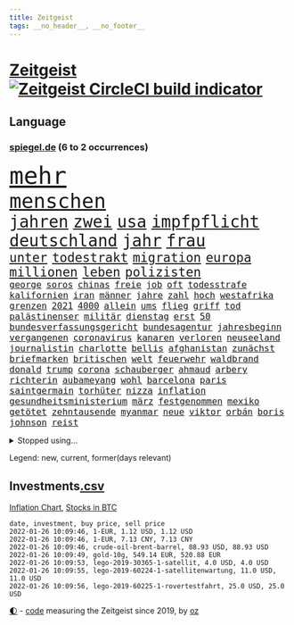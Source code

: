 ```yaml
---
title: Zeitgeist
tags: __no_header__, __no_footer__
---
```


# [Zeitgeist](https://oliz.io/zeitgeist/) [![Zeitgeist CircleCI build indicator](https://circleci.com/gh/ooz/zeitgeist.svg?style=shield)](https://circleci.com/gh/ooz/zeitgeist)

## Language

<h3><a href="https://www.spiegel.de" target="_blank">spiegel.de</a> (6 to 2 occurrences)</h3>
<p style="font-family:monospace">
<span style="font-size:32pt"><a href="news_links.html#mehr" class="current">mehr</a></span>
<br>
<span style="font-size:27pt"><a href="news_links.html#menschen" class="current">menschen</a></span>
<br>
<span style="font-size:22pt"><a href="news_links.html#jahren" class="current">jahren</a></span>
<span style="font-size:22pt"><a href="news_links.html#zwei" class="current">zwei</a></span>
<span style="font-size:22pt"><a href="news_links.html#usa" class="current">usa</a></span>
<span style="font-size:22pt"><a href="news_links.html#impfpflicht" class="current">impfpflicht</a></span>
<span style="font-size:22pt"><a href="news_links.html#deutschland" class="current">deutschland</a></span>
<span style="font-size:22pt"><a href="news_links.html#jahr" class="current">jahr</a></span>
<span style="font-size:22pt"><a href="news_links.html#frau" class="current">frau</a></span>
<br>
<span style="font-size:17pt"><a href="news_links.html#unter" class="current">unter</a></span>
<span style="font-size:17pt"><a href="news_links.html#todestrakt" class="new">todestrakt</a></span>
<span style="font-size:17pt"><a href="news_links.html#migration" class="current">migration</a></span>
<span style="font-size:17pt"><a href="news_links.html#europa" class="current">europa</a></span>
<span style="font-size:17pt"><a href="news_links.html#millionen" class="current">millionen</a></span>
<span style="font-size:17pt"><a href="news_links.html#leben" class="current">leben</a></span>
<span style="font-size:17pt"><a href="news_links.html#polizisten" class="current">polizisten</a></span>
<br>
<span style="font-size:12pt"><a href="news_links.html#george" class="current">george</a></span>
<span style="font-size:12pt"><a href="news_links.html#soros" class="new">soros</a></span>
<span style="font-size:12pt"><a href="news_links.html#chinas" class="current">chinas</a></span>
<span style="font-size:12pt"><a href="news_links.html#freie" class="current">freie</a></span>
<span style="font-size:12pt"><a href="news_links.html#job" class="current">job</a></span>
<span style="font-size:12pt"><a href="news_links.html#oft" class="current">oft</a></span>
<span style="font-size:12pt"><a href="news_links.html#todesstrafe" class="current">todesstrafe</a></span>
<span style="font-size:12pt"><a href="news_links.html#kalifornien" class="current">kalifornien</a></span>
<span style="font-size:12pt"><a href="news_links.html#iran" class="current">iran</a></span>
<span style="font-size:12pt"><a href="news_links.html#männer" class="current">männer</a></span>
<span style="font-size:12pt"><a href="news_links.html#jahre" class="current">jahre</a></span>
<span style="font-size:12pt"><a href="news_links.html#zahl" class="current">zahl</a></span>
<span style="font-size:12pt"><a href="news_links.html#hoch" class="current">hoch</a></span>
<span style="font-size:12pt"><a href="news_links.html#westafrika" class="new">westafrika</a></span>
<span style="font-size:12pt"><a href="news_links.html#grenzen" class="current">grenzen</a></span>
<span style="font-size:12pt"><a href="news_links.html#2021" class="current">2021</a></span>
<span style="font-size:12pt"><a href="news_links.html#4000" class="current">4000</a></span>
<span style="font-size:12pt"><a href="news_links.html#allein" class="current">allein</a></span>
<span style="font-size:12pt"><a href="news_links.html#ums" class="current">ums</a></span>
<span style="font-size:12pt"><a href="news_links.html#flieg" class="new">flieg</a></span>
<span style="font-size:12pt"><a href="news_links.html#griff" class="current">griff</a></span>
<span style="font-size:12pt"><a href="news_links.html#tod" class="current">tod</a></span>
<span style="font-size:12pt"><a href="news_links.html#palästinenser" class="current">palästinenser</a></span>
<span style="font-size:12pt"><a href="news_links.html#militär" class="current">militär</a></span>
<span style="font-size:12pt"><a href="news_links.html#dienstag" class="current">dienstag</a></span>
<span style="font-size:12pt"><a href="news_links.html#erst" class="current">erst</a></span>
<span style="font-size:12pt"><a href="news_links.html#50" class="current">50</a></span>
<span style="font-size:12pt"><a href="news_links.html#bundesverfassungsgericht" class="current">bundesverfassungsgericht</a></span>
<span style="font-size:12pt"><a href="news_links.html#bundesagentur" class="current">bundesagentur</a></span>
<span style="font-size:12pt"><a href="news_links.html#jahresbeginn" class="current">jahresbeginn</a></span>
<span style="font-size:12pt"><a href="news_links.html#vergangenen" class="current">vergangenen</a></span>
<span style="font-size:12pt"><a href="news_links.html#coronavirus" class="current">coronavirus</a></span>
<span style="font-size:12pt"><a href="news_links.html#kanaren" class="current">kanaren</a></span>
<span style="font-size:12pt"><a href="news_links.html#verloren" class="current">verloren</a></span>
<span style="font-size:12pt"><a href="news_links.html#neuseeland" class="current">neuseeland</a></span>
<span style="font-size:12pt"><a href="news_links.html#journalistin" class="current">journalistin</a></span>
<span style="font-size:12pt"><a href="news_links.html#charlotte" class="current">charlotte</a></span>
<span style="font-size:12pt"><a href="news_links.html#bellis" class="new">bellis</a></span>
<span style="font-size:12pt"><a href="news_links.html#afghanistan" class="current">afghanistan</a></span>
<span style="font-size:12pt"><a href="news_links.html#zunächst" class="current">zunächst</a></span>
<span style="font-size:12pt"><a href="news_links.html#briefmarken" class="current">briefmarken</a></span>
<span style="font-size:12pt"><a href="news_links.html#britischen" class="current">britischen</a></span>
<span style="font-size:12pt"><a href="news_links.html#welt" class="current">welt</a></span>
<span style="font-size:12pt"><a href="news_links.html#feuerwehr" class="current">feuerwehr</a></span>
<span style="font-size:12pt"><a href="news_links.html#waldbrand" class="current">waldbrand</a></span>
<span style="font-size:12pt"><a href="news_links.html#donald" class="current">donald</a></span>
<span style="font-size:12pt"><a href="news_links.html#trump" class="current">trump</a></span>
<span style="font-size:12pt"><a href="news_links.html#corona" class="current">corona</a></span>
<span style="font-size:12pt"><a href="news_links.html#schauberger" class="new">schauberger</a></span>
<span style="font-size:12pt"><a href="news_links.html#ahmaud" class="current">ahmaud</a></span>
<span style="font-size:12pt"><a href="news_links.html#arbery" class="current">arbery</a></span>
<span style="font-size:12pt"><a href="news_links.html#richterin" class="current">richterin</a></span>
<span style="font-size:12pt"><a href="news_links.html#aubameyang" class="current">aubameyang</a></span>
<span style="font-size:12pt"><a href="news_links.html#wohl" class="current">wohl</a></span>
<span style="font-size:12pt"><a href="news_links.html#barcelona" class="current">barcelona</a></span>
<span style="font-size:12pt"><a href="news_links.html#paris" class="current">paris</a></span>
<span style="font-size:12pt"><a href="news_links.html#saintgermain" class="current">saintgermain</a></span>
<span style="font-size:12pt"><a href="news_links.html#torhüter" class="current">torhüter</a></span>
<span style="font-size:12pt"><a href="news_links.html#nizza" class="new">nizza</a></span>
<span style="font-size:12pt"><a href="news_links.html#inflation" class="current">inflation</a></span>
<span style="font-size:12pt"><a href="news_links.html#gesundheitsministerium" class="current">gesundheitsministerium</a></span>
<span style="font-size:12pt"><a href="news_links.html#märz" class="current">märz</a></span>
<span style="font-size:12pt"><a href="news_links.html#festgenommen" class="current">festgenommen</a></span>
<span style="font-size:12pt"><a href="news_links.html#mexiko" class="current">mexiko</a></span>
<span style="font-size:12pt"><a href="news_links.html#getötet" class="current">getötet</a></span>
<span style="font-size:12pt"><a href="news_links.html#zehntausende" class="current">zehntausende</a></span>
<span style="font-size:12pt"><a href="news_links.html#myanmar" class="current">myanmar</a></span>
<span style="font-size:12pt"><a href="news_links.html#neue" class="current">neue</a></span>
<span style="font-size:12pt"><a href="news_links.html#viktor" class="current">viktor</a></span>
<span style="font-size:12pt"><a href="news_links.html#orbán" class="current">orbán</a></span>
<span style="font-size:12pt"><a href="news_links.html#boris" class="current">boris</a></span>
<span style="font-size:12pt"><a href="news_links.html#johnson" class="current">johnson</a></span>
<span style="font-size:12pt"><a href="news_links.html#reist" class="current">reist</a></span>
</p>
<details>
<summary>Stopped using...</summary>
<p class="former" style="font-size:12pt">
kapitän(468) stärken(468) vermutlich(468) flüchtlinge(467) industrie(467) witz(467) zeremonie(467) arsenal(466) aufeinander(466) lukaschenko(466) phase(466) wein(466) erfahrung(465) normal(465) trauer(465) untersuchung(465) 150(464) april(464) erstaunlich(464) geschlagen(464) gott(464) hebt(464) jobs(464) ließen(464) pause(464) philippinen(464) stimmt(464) tweet(464) vorstand(464) 99(463) berichterstattung(463) ermöglicht(463) jan(463) software(463) verstöße(463) ziemlich(463) zuversicht(463) 16jährige(462) coronaimpfstoffe(462) demonstration(462) gewaltsam(462) intensivbetten(462) lastwagen(462) rettungsschiff(462) verpflichtet(462) ausgezeichnet(461) begeistern(461) bielefeld(461) locken(461) mannes(461) missachtet(461) polizist(461) reisende(461) serien(461) spielraum(461) sprang(461) vergangene(461) vermehrt(461) verriet(461) zunehmend(461) 50000(460) ausländische(460) befand(460) bewertet(460) bot(460) braun(460) denkt(460) dietmar(460) finanzaufsicht(460) formel(460) humor(460) infizierten(460) jüdische(460) konzept(460) live(460) rechtsextremisten(460) schwierigen(460) teslachef(460) umdenken(460) verwirrung(460) zunehmende(460) appelliert(459) ber(459) bernd(459) beschimpft(459) bittere(459) day(459) gipfel(459) keller(459) lisa(459) lohnt(459) stolz(459) suchte(459) wütend(459) beschäftigten(458) florian(458) frühen(458) guter(458) nahmen(458) regisseurin(458) schweigen(458) terrormiliz(458) verzichtet(458) verzögert(458) who(458) zuerst(458) angespannt(457) aufnehmen(457) bahnhof(457) dementiert(457) englische(457) franziskus(457) geheimnis(457) geschossen(457) massenhaft(457) merkels(457) oberste(457) reform(457) rest(457) stets(457) wahlsieg(457) wälder(457) öffnen(457) attila(456) aufklären(456) bremst(456) ehren(456) einziges(456) enthüllt(456) hildmann(456) klubs(456) moderna(456) razzien(456) souverän(456) stoppte(456) verbringen(456) verzweiflung(456) weltwirtschaft(456) abwehr(455) bußgeld(455) coronaschnelltests(455) maßnahme(455) meint(455) minute(455) verzögern(455) zugelassen(455) überreste(455) abstimmen(454) abzug(454) argumente(454) ausreichend(454) coach(454) durchsuchungen(454) finanziell(454) häufen(454) mitternacht(454) schulze(454) themen(454) fernen(453) maximal(453) on(453) passen(453) passieren(453) philip(453) spanischen(453) toter(453) öffentlichkeit(453) meist(452) trennung(452) umgehend(452) voraus(452) feiertagen(451) geräte(451) gestritten(451) medikamente(451) virologen(451) dürfe(450) gesprengt(450) verbessert(450) zählen(450) bewegen(449) geflogen(449) männliche(449) nahezu(449) claudia(448) ereignisse(448) un(448) wunder(448) anzeichen(447) büro(447) gerechnet(447) sehnsucht(447) sendung(447) vorgaben(447) aufgegeben(446) dfbelf(446) enge(446) erwarten(446) gespalten(446) half(446) inszeniert(446) sozialdemokraten(446) einnahmen(445) verfassung(445) e(444) kommentare(444) krawallen(444) biontech(443) fortgesetzt(443) haftbefehl(443) tragödie(443) wahren(443) abkehr(442) band(442) bob(442) enttäuschung(442) gouverneur(442) herr(442) liefen(442) nah(442) schumacher(442) überschritten(441) führenden(440) mick(440) mission(440) dran(439) engpässe(439) erfolgreichsten(439) euaustritt(439) sydney(439) vorgegangen(439) duisburg(438) fußballwm(438) geöffnet(438) motor(438) fliegt(437) iphone(437) vorteile(437) panik(436) beitrag(435) erwachsene(435) fürth(435) samstagmorgen(435) bremsen(434) limit(434) papier(434) stimmten(434) top(434) bangt(433) helge(433) heutigen(433) unterm(433) vorgeführt(433) abstieg(432) anlegen(432) bartsch(432) erfährt(432) gefühl(432) verfügbar(432) fertig(430) mitarbeiterin(430) abhängig(429) praxis(429) vermissten(429) brasilianische(428) klöckner(428) coronaauflagen(427) gesetzliche(426) nirgendwo(426) claus(423) kleinkind(423) angewiesen(418) spiegelredakteur(418) rückblick(416) coronaimpfungen(415) reportage(414) sprit(414) superwahljahr(412) geflohen(410) klarheit(409) engen(408) nächstes(407) 85(400) aktionen(400) bist(399) häuslicher(399) psychischen(399) regimes(397) schwimmen(397) quadratmeter(396) ausgemacht(394) erzieher(392) last(391) billiger(390) gesundheitsministers(389) stiko(378) dürre(375) kuba(375) nordosten(375) dankt(374) übers(366) impft(361) niederländer(360) schlaf(357) jagt(354) amazons(350) fuhren(347) autobauer(346) homeschooling(344) gemüse(342) oberhaupt(337) bekannter(333) v(328) indiens(327) verlusten(327) containerschiff(326) kleinstadt(322) sahra(319) wagenknecht(319) strich(313) begleitete(310) hilferuf(308) niemals(305) universitäten(303) erlaubnis(291) henning(289) witwe(289) greenpeace(284) reisenden(283) mitverantwortlich(279) impfziel(278) fühle(271) lebensgefährliche(269) geehrt(263) fußballstar(261) ladesäulen(259) umständen(258) umwelthilfe(258) reichtum(257) fußballnationalmannschaft(252) raúl(251) entschädigungen(250) forschende(250) übergriff(250) durchsuchung(246) ausgewählt(245) beworfen(244) schwerste(243) abgegeben(241) handys(241) ungerecht(241) bond(240) künstlichen(239) regierungskoalition(236) romane(236) badewanne(235) freigegeben(233) auszusetzen(232) dauerregen(231) psyche(230) radikalislamischen(229) 2008(228) tendenzen(228) vertrieben(228) jemanden(227) kohlekraftwerke(227) impfquoten(226) unglaublich(226) jahresende(225) minsk(223) darstellung(222) zusammenarbeiten(221) flohen(220) entstand(218) gesichtet(218) impfskeptiker(217) laute(216) erlebnisse(215) konzepte(215) belgischen(214) millionenstadt(214) temperatur(214) echt(213) my(213) zuwanderung(213) fehlte(211) rohstoffe(211) 14jährige(209) aussterben(207) bürgern(207) volk(207) wagens(207) spaziergänger(206) 28jähriger(205) britta(203) spezialeinheit(203) aktueller(200) finder(200) andauernde(199) notwendig(199) arte(198) rereportage(198) getrieben(195) vollkommen(195) neumünster(194) gegenspieler(193) white(193) schlimmeres(192) besuchte(191) virologin(191) enttäuschte(190) 1300(188) friedensnobelpreisträger(188) ausgerückt(186) tornado(186) gewartet(184) kolumnistin(184) verwenden(184) beides(183) grenzkontrollen(182) gorillas(179) selbstmordanschlag(179) ralf(178) rechtens(178) bafin(177) errichtet(177) bedient(176) verunsichert(176) cartoonisten(175) luke(174) verstorben(174) operiert(173) vorfreude(173) dinner(172) eingefahren(172) elfjähriger(172) leblos(172) lied(172) ostseepipeline(172) perfekten(172) weltranglistenerste(172) timing(171) zweijähriger(171) absitzen(170) verkehrssicherheit(170) wdr(170) gelaufen(167) oh(166) rohstoff(166) brasilianischen(165) inszenieren(165) usunternehmen(164) lukrative(163) gelohnt(162) islamische(162) nachhaltiger(161) erweisen(160) ahrtal(159) handelsverband(158) unterdrückung(158) akzeptiert(157) alaska(157) gerichts(157) romy(157) highlights(156) löwen(156) entlastung(155) syrische(153) versäumt(153) exil(152) nicole(151) besitzen(150) demonstrierten(150) genießt(150) meterhohe(149) vorrang(149) rätselhafte(148) lebenden(146) one(146) pfefferspray(146) 1992(145) simulieren(145) funktionierte(144) z(143) fahrerinnen(141) längste(141) kult(140) leib(140) ligaspiel(140) flüchtende(138) garmischpartenkirchen(138) waffengewalt(138) zwölfjähriger(138) entfliehen(137) siegfried(137) verbrannt(137) anlage(136) düpiert(136) moderner(136) realität(136) bremse(135) geschenke(135) klopp(135) teuerste(135) vollen(135) zeitungsbericht(135) neugeborenen(134) forschern(133) liebsten(133) gangs(132) großartig(132) händen(132) schürt(132) befürchtungen(131) größen(131) predigt(131) bunte(130) gesundheitswesen(130) ließe(130) manfred(130) bußgelder(129) dargestellt(129) antrieb(127) masters(127) mitmachen(127) nachmittag(126) olympique(126) gemeinschaft(125) samira(125) somalia(125) jonas(124) taxi(124) fahndung(123) hilfsorganisationen(123) oper(123) 97(122) hero(122) ingenieur(122) erreichte(121) 2gregeln(120) aufzugeben(120) delivery(120) innovationen(120) stranden(120) angeführt(119) integration(118) müde(118) vollstreckt(118) ägäis(118) anrufen(117) enteignungen(117) lyon(117) schnelles(117) wirbelsturm(117) abtreibungsrecht(116) wiederholung(116) hauptrolle(114) mehrwertsteuer(114) offene(114) anheben(113) offensiv(113) türeci(113) özlem(113) hoffnungsträger(112) innensenator(112) coronainfektionszahlen(111) durchbrechen(111) straft(111) epstein(110) erwirtschaftet(110) agenten(109) angezündet(109) mandela(109) na(109) protestierten(109) umweltaktivisten(109) 2050(108) absteiger(108) krankenhauseinweisungen(108) newcastle(108) südkoreas(108) überfallen(108) großbank(107) strategien(107) abgeschreckt(106) anton(106) aufregendes(106) dokumentiert(106) hierzulande(106) militärischer(106) dschihadisten(105) ngo(105) wertet(105) weltraum(104) auflage(103) kursieren(103) satelliten(103) tournee(103) vornamen(103) 81jährige(102) kanarischen(102) zürich(102) älteste(102) beliebtesten(101) demut(101) strategischen(101) solidarisch(100) umsonst(100) versorgungskrise(100) bewaffneter(99) cumbre(99) kleber(99) verpflichtend(99) vieja(99) begriffe(98) videotest(98) hussein(97) kunstwerke(97) 15000(96) gezielte(96) kapitänin(96) mockridge(96) rucksack(96) berlinbrandenburg(95) beruhigen(95) geschäfts(95) ice(95) englisch(94) jacqueline(94) rheinischen(94) direkte(93) fahrgäste(93) wanderers(93) batman(92) ferrari(92) inhalt(92) sozialdemokrat(91) abrupt(90) globales(90) kaltem(90) maserati(90) schlafzimmer(90) schulunterricht(90) suggeriert(90) unschuld(90) verordnet(90) jahrhunderts(89) japanischer(89) kongo(89) unbrauchbar(89) fdpvize(88) ruhig(88) spdabgeordneten(88) inbetriebnahme(87) maxplanckinstitut(87) teller(87) dan(86) follower(86) suga(86) wilde(86) coronavakzinen(85) fußfessel(85) gesellschaftliche(85) polizistinnen(85) provokationen(85) amtsmissbrauchs(84) arbeitskräften(84) schwächen(84) studiert(84) trapp(84) zinssatz(84) beifahrer(83) enthüllen(83) gaspreisen(83) kabinetts(83) stern(83) 3500(82) asylbewerber(82) gefängnissen(82) gemeindebund(82) kommuniziert(82) oberfläche(82) shitstorm(81) zulauf(81) aromen(80) borchardt(80) exkanzler(80) genehmigte(80) meeresboden(80) sssiggi(80) ultrarechten(80) weißer(80) 46(79) argumenten(79) drohgebärden(79) footballcoach(79) rangnick(79) schlimme(79) trends(79) verkneifen(79) fahrlässige(78) finne(78) gezielten(78) gil(78) ofarim(78) rücksicht(78) vulkangebiet(78) nbasaison(77) penny(77) profifußballer(77) vertraulicher(77) ölkrise(77) bestimmen(76) grundsicherung(76) klimafreundlich(76) langjähriger(76) police(76) tvreportage(76) unwahrscheinlicher(76) wilhelm(76) wohnzimmer(76) zutaten(76) überrollt(76) abfälle(75) alexanderplatz(75) bescherung(75) exweltmeister(75) grundsätzliche(75) halbwegs(75) iranischer(75) musikvideo(75) verläuft(75) beantwortet(74) cannabislegalisierung(74) dritter(74) machtmissbrauch(74) riesling(74) stabilem(74) ekstase(73) fahnder(73) flüchtige(73) gerate(73) hde(73) raketenstart(73) squid(73) beerdigt(72) bärbel(72) facebookinvestor(72) fahrzeugs(72) obdachlose(72) wiederholten(72) ambitionen(71) ansatz(71) bankenaufsicht(71) basketballliga(71) bestehe(71) farblich(71) hündin(71) leicester(71) mitreden(71) rotgelbgrün(71) santa(71) schicht(71) schränken(71) staatsfonds(71) südfranzösischen(71) tornados(71) xhamster(71) 30000(70) aaron(70) durcheinandergewirbelt(70) euland(70) fotografin(70) handballbundesliga(70) klimaneutralität(70) stießen(70) uneindeutig(70) euländer(69) kulinarisches(69) prodemokratischen(69) pubs(69) gewalttätigen(68) maestro(68) notrufs(68) schwerverletzter(68) systematischen(68) technologien(68) westlicher(68) mitschüler(67) thorsten(67) versenkt(67) coachin(66) dankbarkeit(66) mitschnitt(66) nordamerikanische(66) sauerstoff(66) sudans(66) anzunehmen(65) cambridge(65) hochschulgesetz(65) menschenrechtsorganisation(65) starquarterback(65) umweltschutzorganisation(65) verkleidet(65) verwahrloste(65) breitbandausbau(64) coronapatienten(64) fußballern(64) ines(64) rkizahlen(64) sabine(64) soziales(64) unterlassen(64) vortag(64) agieren(63) bitterer(63) fantasie(63) geschwindigkeit(63) kaliforniens(63) begrüßte(62) beitreten(62) puls(62) sozialverband(62) yvonne(62) bescheid(61) checkliste(61) feiglinge(61) lampedusa(61) spiegelredakteure(61) weihnachtsgeschenk(61) wohnt(61) ausrufezeichen(60) feuerte(60) phasen(60) reparieren(60) schnellboot(60) superreichen(60) totimpfstoff(60) vegankoch(60) anhält(59) flamingo(59) greenwashing(59) prostitution(59) 60jährigen(58) einkaufen(58) hinsicht(58) jameswebbweltraumteleskop(58) plätze(58) topspieler(58) gewaltsamem(57) heiligabend(57) nordhessen(57) umgingen(57) şahin(57) angespannten(56) dachverband(56) feuerwerk(56) jahrzehnts(56) maskierte(56) sternen(56) wissenschaftsprojekte(56) übel(56) interaktiven(55) roberto(55) sauerland(55) schmutzigen(55) schwestern(55) sowjetischen(55) spiegelgespräch(55) abstürzte(54) beseitigt(54) blutige(54) bürgergeld(54) danken(54) hinein(54) mitführen(54) porträt(54) akw(52) apartheid(52) aufgespürt(52) befasst(52) feiertage(52) gestiegene(52) minderjähriger(52) nelson(52) schrecklicher(52) verspätung(52) abeba(51) addis(51) atomkraftwerke(51) minnesota(51) outfit(51) äthiopische(51) flüchtenden(50) rodgers(50) saisonniederlage(50) störender(50) amanda(49) belarus/polen(49) denver(49) absperrung(48) disput(48) massenproteste(48) solch(48) verbraucherzentralen(48) vorstandschef(48) bestohlen(47) gesteckt(47) mache(47) notizen(47) stillen(47) zielen(47) überragt(47) außengrenzen(46) böllerverbot(46) eier(46) entziehen(46) kentucky(46) kursiert(46) vollsperrung(46) 126(45) [podcast](45) gesetzgeber(45) joop(45) linksfraktionschef(45) radcliffe(45) schwelt(45) svenja(45) aktivistinnen(44) artenschutz(44) memorial(44) nouwen(44) recyceln(44) steuerdumping(44) verteilte(44) 300000(43) ausgeraubt(43) flüchtling(43) onlinespiel(43) verwandte(43) werkstätten(43) autounfällen(42) behält(42) dalian(42) dinosaurier(42) götter(42) kubaner(42) manila(42) würdigte(42) überraschten(42) alexa(41) bulls(41) getraut(41) mitleid(41) wiederherstellung(41) jordanien(40) landkreise(40) mühe(40) sexhandels(40) wohlauf(40) überstunden(40) kultstatus(39) branchenverband(38) eingetreten(38) meteorologen(38) miss(38) skifahren(38) aussetzen(37) carlsen(37) ertrinken(37) künstlers(37) re(37) sagten(37) #metoo(36) amüsierte(36) eisiger(36) häusliche(36) kommunalpolitiker(36) ministerinnen(36) patel(36) priti(36) waffenruhe(36) ärztin(36) erwiesen(35) nervigen(35) verschollen(35) dosen(34) güler(34) ikea(34) krankenpfleger(34) landeten(34) ministers(34) serap(34) verschiebung(34) versorgen(34) weltcupsieg(34) auftritts(33) durchgerechnet(33) finnland(33) fünfter(33) haftanstalten(33) herrmann(33) leichenfund(33) liebesbeziehung(33) rassistisches(33) rechnungen(33) triageregelungen(33) abtrünnige(32) atomverhandlungen(32) charts(32) partnerschaften(32) profisportler(32) tower(32) uğur(32) verdienste(32) bestritt(31) bissigen(31) boll(31) hochansteckenden(31) klavier(31) kurden(31) kurdische(31) fußballspieler(30) gaming(30) interessierte(30) jahresrückblick(30) montgomery(30) omikronfälle(30) weltärztepräsident(30) faktor(29) fehlanzeige(29) flensburg(29) geahndet(29) keinesfalls(29) kulturwissenschaftler(29) lehrerverbände(29) planung(29) vermittelt(29) verzeihung(29) angepasst(28) außergewöhnlicher(28) christmas(28) francesco(28) identifizieren(28) riskiert(28) sekt(28) belächelt(27) glinde(27) pennymarkt(27) pflegerinnen(27) privatpersonen(27) rabatten(27) rutschig(27) starkwatzinger(27) tschentscher(27) verletzter(27) virusvariante(27) amnestie(26) banknoten(26) betonte(26) einschätzen(26) impfaktion(26) kanzlers(26) karibikinsel(26) oberstdorf(26) rechenschaft(26) schläge(26) schönste(26) containern(25) dröge(25) kräftige(25) landesmedienanstalt(25) behaupten(24) bildschirm(24) kanzlerkür(24) offenkundig(24) verkehrsunfälle(24) zettel(24) anordnung(23) bemerkenswertes(23) landwirtschaftsminister(23) machtmissbrauchs(23) weihnachtsbaum(23) grenzort(22) herben(22) juristin(22) kraftwerk(22) milliardenschwere(22) nrwländerchef(22) rückenwind(22) telefonieren(22) wolverhampton(22) zurückzubekommen(22) überführt(22) bronze(21) conference(21) model(21) personalien(21) sandra(21) stolpern(21) surfer(21) verschenken(21) angesagt(20) draisaitl(20) mount(20) schreckliches(20) uswestküste(20) beleidigende(19) bowl(19) chris(19) erobern(19) parallelwelt(19) schenken(19) thüringischen(19) ausgeräumt(18) beamter(18) begleiter(18) herausragenden(18) optimal(18) rügt(18) südfrankreich(18) weihnachtsmann(18) weltbekannt(18) wissenschaftlerin(18) agrarminister(17) aussetzer(17) freundeskreis(17) steven(17) weihnachtsschmuck(17) bangladesch(16) besonderer(16) böllern(16) erspart(16) exklusiv(16) keechant(16) kollege(16) netzbetreiber(16) sendungen(16) sewell(16) 50jähriger(15) anlauf(15) mast(15) moskauer(15) preissteigerungen(15) verlaufen(15) veröffentlichen(15) zeige(15) überstandener(15) 2977(14) auszahlen(14) beschwört(14) bewohnerinnen(14) drive(14) kultusministerkonferenz(14) mediatheken(14) spürte(14) weihnachtstage(14) anfänger(13) getreten(13) haderte(13) kehrtwende(13) nutzlos(13) pool(13) rentieren(13) ultimativen(13) ungemütliche(13) wunderwaffe(13) überdurchschnittlich(13) 1971(12) festtage(12) küken(12) reifen(12) senders(12) verneigt(12) zitat(12) öffnete(12) überließ(12) beliebter(11) blitzer(11) dauerfehde(11) flotte(11) home(11) kohlenmonoxid(11) missstände(11) rosenmontagszug(11) silvesterpartys(11) spinne(11) versinkt(11)
</p>
</details>
<p>Legend: <span class="new">new</span>, <span class="current">current</span>, <span class="former">former(days relevant)</span></p>

## Investments[.csv](investments.csv)

[Inflation Chart](https://inflationchart.com),
[Stocks in BTC](https://stonksinbtc.xyz/)

```
date, investment, buy price, sell price
2022-01-26 10:09:46, 1-EUR, 1.12 USD, 1.12 USD
2022-01-26 10:09:46, 1-EUR, 7.13 CNY, 7.13 CNY
2022-01-26 10:09:46, crude-oil-brent-barrel, 88.93 USD, 88.93 USD
2022-01-26 10:09:49, gold-10g, 549.14 EUR, 520.88 EUR
2022-01-26 10:09:53, lego-2019-30365-1-satellit, 4.0 USD, 4.0 USD
2022-01-26 10:09:55, lego-2019-60224-1-satellitenwartung, 11.0 USD, 11.0 USD
2022-01-26 10:09:56, lego-2019-60225-1-rovertestfahrt, 25.0 USD, 25.0 USD
```

<footer>
<a href="javascript:toggleTheme()" class="nav">🌓</a>
- <a href="https://github.com/ooz/zeitgeist">code</a> measuring the Zeitgeist since 2019, by <a href="https://oliz.io">oz</a>
</footer>
